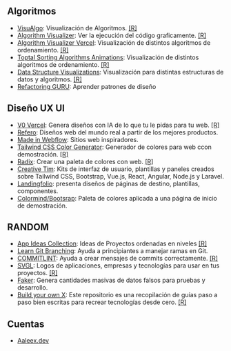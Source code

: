 

## **Algoritmos**

- [VisuAlgo](https://visualgo.net/en): Visualización de Algoritmos. [[R]](https://www.instagram.com/reel/C8ddOxoNEQB/?hl=es)
- [Algorithm Visualizer](https://algorithm-visualizer.org): Ver la ejecución del código graficamente. [[R]](https://www.instagram.com/reel/C8ddOxoNEQB/?hl=es)
- [Algorithm Visualizer Vercel](https://algorithm-visualizer.vercel.app): Visualización de distintos algoritmos de ordenamiento. [[R]](https://www.instagram.com/reel/C8ddOxoNEQB/?hl=es)
- [Toptal Sorting Algorithms Animations](https://www.toptal.com/developers/sorting-algorithms): Visualización de distintos algoritmos de ordenamiento. [[R]](https://www.instagram.com/reel/C8ddOxoNEQB/?hl=es)
- [Data Structure Visualizations](https://www.cs.usfca.edu/~galles/visualization/Algorithms.html): Visualización para distintas estructuras de datos y algoritmos. [[R]](https://www.instagram.com/reel/C8ddOxoNEQB/?hl=es)
- [Refactoring GURU](https://refactoring.guru/es/design-patterns): Aprender patrones de diseño

## **Diseño UX UI**

- [V0 Vercel](https://v0.dev): Genera diseños con IA de lo que tu le pidas para tu web. [[R]](https://www.instagram.com/p/C7mQZb6oF1J/?hl=es)
- [Refero](https://refero.design): Diseños web del mundo real a partir de los mejores productos.
- [Made in Webflow](https://webflow.com/made-in-webflow?utm_source=google&utm_medium=search&utm_campaign=SS-GoogleSearch-Brand-NetNewTest&utm_term=kwd-836801535262_webflow%20marketplace_e_670062937605__&gad_source=1&gclid=Cj0KCQjwq86wBhDiARIsAJhuphmu7JDyKIsli0FQPNMGOQ11qtlzPWpTQKOA3BdZbWE1_cNJiCQlemMaArE-EALw_wcB): Sitios web inspiradores.
- [Tailwind CSS Color Generator](https://uicolors.app/create): Generador de colores para web ccon demostración. [[R]](https://www.instagram.com/p/C4dFdvNImak/)
- [Radix](https://www.radix-ui.com/colors/custom): Crear una paleta de colores con web. [[R]](https://www.instagram.com/reel/C7__E7lAgvC/)
- [Creative Tim](https://www.creative-tim.com): Kits de interfaz de usuario, plantillas y paneles creados sobre Tailwind CSS, Bootstrap, Vue.js, React, Angular, Node.js y Laravel.
- [Landingfolio](https://www.landingfolio.com): presenta diseños de páginas de destino, plantillas, componentes.
- [Colormind/Bootsrap](http://colormind.io/bootstrap/): Paleta de colores aplicada a una página de inicio de demostración.

## **RANDOM**

- [App Ideas Collection](https://github.com/florinpop17/app-ideas): Ideas de Proyectos ordenadas en niveles  [[R]](https://www.instagram.com/bscode/?hl=es)
- [Learn Git Branching](https://learngitbranching.js.org/?locale=es_AR): Ayuda a principiantes a  manejar ramas en Git. 
- [COMMITLINT](https://commitlint.io): Ayuda a crear mensajes de commits correctamente. [[R]](https://www.instagram.com/craviottodev/?hl=es)
- [SVGL](https://svgl.app): Logos de aplicaciones, empresas y tecnologías para usar en tus proyectos. [[R]](https://www.instagram.com/elrincondeldev/?hl=es)
- [Faker](https://fakerjs.dev): Genera cantidades masivas de datos falsos para pruebas y desarrollo.
- [Build your own X](https://github.com/codecrafters-io/build-your-own-x): Este repositorio es una recopilación de guías paso a paso bien escritas para recrear tecnologías desde cero. [[R]](https://www.instagram.com/p/C6vimsCN8hC/?hl=es)

## **Cuentas**

- [Aaleex.dev](https://www.instagram.com/aaleex.dev/?hl=es) 